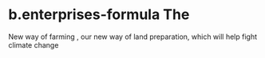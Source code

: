 # b.enterprises-formula The
New way of farming , our new way of land preparation, which will help fight climate change
